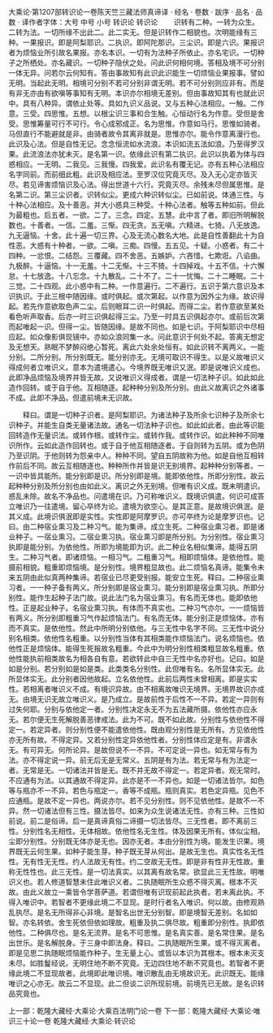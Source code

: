 大乘论·第1207部转识论一卷陈天竺三藏法师真谛译
· 经名 · 卷数 · 跋序
· 品名 · 品数 · 译作者字体：大号 中号 小号
转识论
转识论
　　识转有二种。一转为众生。二转为法。一切所缘不出此二。此二实无。但是识转作二相貌也。次明能缘有三种。一果报识。即是阿梨耶识。二执识。即阿陀那识。三尘识。即是六识。果报识者为烦恼业所引故名果报。亦名本识。一切有为法种子所依止。亦名宅识。一切种子之所栖处。亦名藏识。一切种子隐伏之处。问此识何相何境。答相及境不可分别一体无异。问若尔云何知有。答由事故知有此识此识能生一切烦恼业果报事。譬如无明。当起此无明。相境可分别不若可分别非谓无明。若不可分别则应非有。而是有非无亦由有欲嗔等事知有无明。本识亦尔相境无差别。但由事故知其有也就此识中。具有八种异。谓依止处等。具如九识义品说。又与五种心法相应。一触。二作意。三受。四思惟。五想。以根尘识三事和合生触。心恒动行名为作意。受但是舍受。思惟筹量可行不可行。令心成邪成正。名为思惟。作意如马行。思惟如骑者。马但直行不能避就是非。由骑者故令其离非就是。思惟亦尔。能令作意离漫行也。此识及心法。但是自性无记。念念恒流如水流浪。本识如流五法如浪。乃至得罗汉果。此流浪法亦犹未灭。是名第一识。依缘此识有第二执识。此识以执着为体与四惑相应。一无明。二我见。三我慢。四我爱。此识名有覆无记。亦有五种心法相应名字同前。而前细此粗。此识及相应法。至罗汉位究竟灭尽。及入无心定亦皆灭尽。若见谛害烦恼识及心法。得出世道十六行。究竟灭尽。余残未尽但属思惟。是名第二识。第三尘识者。识转似尘。更成六种识转似尘。已如前说。体通三性。与十种心法相应。及十善恶。并大小惑具三种受。十种心法者。触等五种如前。但此为最粗也。后五者。一欲。二了。三念。四定。五慧。此中言了者。即旧所明解脱数也。十善者。一信。二羞。三惭。四无贪。五无嗔。六精进。七猗。八无放逸。九无逼恼。十舍。此十遍一切三界。心及无流心数名大地。此是自性善翻此十为自性恶。大惑有十种者。一欲。二嗔。三痴。四慢。五五见。十疑。小惑者。有二十四种。一忿恨。二结怨。三覆藏。四不舍恶。五嫉妒。六吝惜。七欺诳。八谄曲。九极醉。十逼恼。十一无羞。十二无惭。十三不猗。十四掉戏。十五不信。十六懈怠。十七放逸。十八忘念。十九散乱。二十不了。二十一忧悔。二十二睡眠。二十三觉。二十四观。此小惑中有二种。一作意遍行。二不遍行。五识于第六意识及本识执识。于此三根中随因缘。或时俱起。或次第起。以作意为因外尘为缘。故识得起。若先作意欲取色声二尘。后则眼耳二识一时俱起。而得二尘。若作意欲至某处看色听声取香。后亦一时三识俱起得三尘。乃至一时具五识俱起亦尔。或前后次第而起唯起一识。但得一尘。皆随因缘。是故不同也。如是七识。于阿梨耶识中尽相应起。如众像影俱现镜中。亦如众浪同集一水。问此意识于何处不起。答离无想定及无想天。熟眠不梦醉闷绝心暂死。离此六处余处恒有。如此识转不离两义。一能分别。二所分别。所分别既无。能分别亦无。无境可取识不得生。以是义故唯识义得成何者立唯识义。意本为遣境遣心。今境界既无唯识又泯。即是说唯识义成也。此即净品烦恼及境界并皆无故。又说唯识义得成者。谓是一切法种子识。如此如此造作回转。或于自于他。互相随逐。起种种分别及所分别。由此义故离识之外诸事不成。此即不净品。但遣前境未无识故。

　　释曰。谓是一切种子识者。是阿梨耶识。为诸法种子及所余七识种子及所余七识种子。并能生自类无量诸法故。通名一切法种子识也。如此如此者。由此等识能回转造作无量识法。或转作根。或转作尘。或转作我。或转作识。如此种种不同唯识所作。云如此造作回转也。或于自于他互相随逐者。于自则转为五阴。或为色阴乃至识阴。于他则转为怨亲中人。种种不同。望自五阴故称为他。如是自他互相转作前后不同。故云互相随逐也。种种所作并皆是识无别境界。起种种分别等者。一一识中皆具能所。能分别即是识。所分别即是境。能即依他性。所即分别性。故云起种种分别及所分别也由如此义。离识之外无别境。但唯有识义成。既未明遣识。惑乱未除。故名不净品也。问遣境在识。乃可称唯识义。既境识俱遣。何识可成答立唯识乃一往遣境。留心卒终为论。遣境为欲空心。是其正意。是故境识俱泯。是其义成。此境识俱泯即是实性。实性即是阿摩罗识。亦可卒终为论是摩罗识也。记曰。由二种宿业熏习及二种习气。能为集谛。成立生死。二种宿业熏习者。即是诸业种子。一宿业熏习。二宿业熏习执。宿业熏习即是所分别。为分别性。宿业熏习执即是能分别。为依他性。所即为境能即为识。此二种业名相似集谛。能得五阴生。二种习气者。即诸烦恼。一相习气。二粗重习气。相即烦恼体。是依他性。能摄前相貌。粗重即烦恼境。是分别性。境界粗显故也。此二烦恼名真谛。能集令未来五阴由此似真两种集谛。若宿业已尽更受别报。能安立生死。释曰。二种宿业熏习者。一一种子备有两义。所分别即是宿业熏习。能分别即是宿业熏习执。所即分别性。能作生起种子法门故。说此法门名为宿业熏习。有名而无体也。能即依他性。正是起业种子。名宿业熏习执。有体而不真实也。二种习气亦尔。一一烦恼皆有两义。所分别即粗重习气作起烦恼法门。有名而无体。能分别正是烦恼体。亦有而不真实。是依他性。然此中所明分别依他。与三无性中名字不同。三无性中说分别名相类。依他性名粗重。以分别性当体有其相类能作烦恼法门。说名烦恼也。依他性正是烦恼体。能得生死报故名粗重。今此中为明分别性相类粗显故名粗重。依他性能执前相类故名为相各自有意。若欲转此中自三无性中名亦好也。记曰。如是如是分别。若分别如是如是类。此类类名分别性。此但唯有名。名所显体实无。此所显体实无。此分别者因他故起。立名依他性。此前后两性未曾相离。即是实实性。若相离者唯识义不成。有境识异故。由不相离故唯识无境界。无境界故识亦成无。由境无识无故立唯识义。是乃成立。是故前性于后性不一不异。若定一异则有过失何耶。分别与依他定一者。分别性决定永无不为五法藏所摄。依他性亦应永无。若尔便无生死解脱善恶律戒法。此为不可。既不如此故。分别性与依他性不得定一。若定异者。则分别性便不能遣依他性。既由观分别性是无所有。方见依他性亦无所有故。不得定异。又若分别性定异依他性者。分别性体应定是有。非谓永无。有可异无。何所论异。是故但说不一不异。不可定说一异也。如无常与有为法。亦不得定说一异。前无后无是无常义。五阴是有为法。若无常与有为法定一者。无常是无。一切诸法并皆是无。既不并无故不得定一。若定异者。观无常时。不应通有为法。以其通故不得定异。此亦是不一不异也。如是一切诸法皆尔。如色等与瓶亦不一不异。若色与瓶定一。香等不成瓶。瓶则真实。若色定异瓶。见色不应通瓶。是故不定一异也。两说亦尔。若不见分别性。则不见依他性。是故不一不异。然一切诸法但有三性。摄法皆尽。如来为众生说诸法无性。亦有三种。三性如前说。前二是俗谛。后一是真谛真俗二谛摄一切法皆尽。三无性者。即不离前三性。分别性名无相性。无体相故。依他性名无生性。体及因果无所有。体似尘相。尘即分别性。分别既无体亦是无也。因亦无者。本由分别性为境。能发生识果。境界既无云何生果。如种子能生芽。种子既无芽从何出。是故无生也。真实性名无性性。无有性无无性。约人法故无有性。约二空故无无性。即是非有性非无性故。重称无性性也。此三无性。是一切法真实。以其离有故名常。欲显此三无性故。明唯识义也。若人修道智慧未住此唯识义者。二执随眠所生众惑不得灭离。根本不灭故。由此义故立一乘皆令学菩萨道。若谓但唯有识现前起此执者。若未离此执。不得入唯识中。若智者不更缘此境二不显现。是时行者名入唯识。何以故。由修观熟乱执尽。是名无所得非心非境。是智名出世无分别智。即是境智无差别。名如如智。亦名转依。舍生死依但依如理故。粗重及执二俱尽故。粗重即分别性。执即依他性。二种俱尽也。是名无流界。是名不可思惟。是名真实善。是名常住果。是名出世乐。是名解脱身。于三身中即法身。释曰。二执随眠所生果。或不得灭离者。即是见思二执随眠烦恼能作种子。生无量上心。或皆以本识为其根本。根本未灭支未尽。如胜鬘经说。无明住地不断不究竟。无边四住地不断不究竟也。若智者不更缘此境二不显现故者。此境即此唯识境。唯识散乱由无境故识无。此识既无。能缘唯识之心亦无。故云二不显现。此二但谈二识所现前境。前境先已无故。是名识转品究竟也。

上一部：乾隆大藏经·大乘论·大乘百法明门论一卷
下一部：乾隆大藏经·大乘论·唯识三十论一卷
乾隆大藏经·大乘论·转识论
